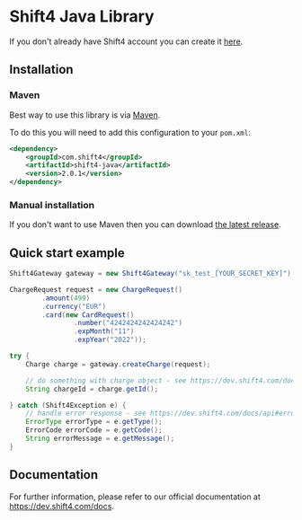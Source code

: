 # Shift4 Java Library

If you don't already have Shift4 account you can create it [here](https://dev.shift4.com/signup). 

## Installation 

### Maven

Best way to use this library is via [Maven](https://maven.apache.org).

To do this you will need to add this configuration to your `pom.xml`:

```xml
<dependency>
    <groupId>com.shift4</groupId>
    <artifactId>shift4-java</artifactId>
    <version>2.0.1</version>
</dependency>
```

### Manual installation

If you don't want to use Maven then you can download [the latest release](https://github.com/shift4developer/shift4-java/releases).

## Quick start example

```java
Shift4Gateway gateway = new Shift4Gateway("sk_test_[YOUR_SECRET_KEY]");

ChargeRequest request = new ChargeRequest()
		.amount(499)
		.currency("EUR")
		.card(new CardRequest()
				.number("4242424242424242")
				.expMonth("11")
				.expYear("2022"));

try {
    Charge charge = gateway.createCharge(request);

    // do something with charge object - see https://dev.shift4.com/docs/api#charge-object
    String chargeId = charge.getId();

} catch (Shift4Exception e) {
    // handle error response - see https://dev.shift4.com/docs/api#error-object
    ErrorType errorType = e.getType();
    ErrorCode errorCode = e.getCode();
    String errorMessage = e.getMessage();
}
```

## Documentation


For further information, please refer to our official documentation at https://dev.shift4.com/docs.
